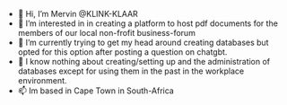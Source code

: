- 👋 Hi, I’m Mervin @KLINK-KLAAR
- 👀 I’m interested in in creating a platform to host pdf documents for the members of our local non-frofit business-forum
- 🌱 I’m currently trying to get my head around creating databases but opted for this option after posting a question on chatgbt.
- 💞️ I know nothing about creating/setting up and the administration of databases except for using them in the past in the workplace environment.
- 📫 Im based in Cape Town in South-Africa
<!---
KLINK-KLAAR/KLINK-KLAAR is a ✨ special ✨ repository because its `README.md` (this file) appears on your GitHub profile.
You can click the Preview link to take a look at your changes.
--->
